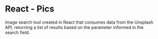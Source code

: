 # React - Pics 

Image search tool created in React that consumes data from the Unsplash API, returning a list of results based on the parameter informed in the search field.
